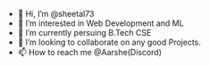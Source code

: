 - 👋 Hi, I’m @sheetal73
- 👀 I’m interested in Web Development and ML
- 🌱 I’m currently persuing B.Tech CSE
- 💞️ I’m looking to collaborate on any good Projects.
- 📫 How to reach me @Aarshe(Discord)

<!---
sheetal73/sheetal73 is a ✨ special ✨ repository because its `README.md` (this file) appears on your GitHub profile.
You can click the Preview link to take a look at your changes.
--->
